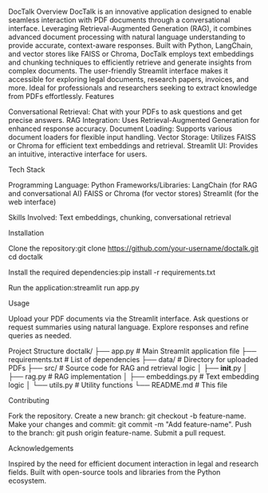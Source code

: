 DocTalk
Overview
DocTalk is an innovative application designed to enable seamless interaction with PDF documents through a conversational interface. Leveraging Retrieval-Augmented Generation (RAG), it combines advanced document processing with natural language understanding to provide accurate, context-aware responses. Built with Python, LangChain, and vector stores like FAISS or Chroma, DocTalk employs text embeddings and chunking techniques to efficiently retrieve and generate insights from complex documents. The user-friendly Streamlit interface makes it accessible for exploring legal documents, research papers, invoices, and more. Ideal for professionals and researchers seeking to extract knowledge from PDFs effortlessly.
Features

Conversational Retrieval: Chat with your PDFs to ask questions and get precise answers.
RAG Integration: Uses Retrieval-Augmented Generation for enhanced response accuracy.
Document Loading: Supports various document loaders for flexible input handling.
Vector Storage: Utilizes FAISS or Chroma for efficient text embeddings and retrieval.
Streamlit UI: Provides an intuitive, interactive interface for users.

Tech Stack

Programming Language: Python
Frameworks/Libraries: 
LangChain (for RAG and conversational AI)
FAISS or Chroma (for vector stores)
Streamlit (for the web interface)


Skills Involved: Text embeddings, chunking, conversational retrieval

Installation

Clone the repository:git clone https://github.com/your-username/doctalk.git
cd doctalk


Install the required dependencies:pip install -r requirements.txt


Run the application:streamlit run app.py



Usage

Upload your PDF documents via the Streamlit interface.
Ask questions or request summaries using natural language.
Explore responses and refine queries as needed.

Project Structure
doctalk/
├── app.py           # Main Streamlit application file
├── requirements.txt # List of dependencies
├── data/            # Directory for uploaded PDFs
├── src/             # Source code for RAG and retrieval logic
│   ├── __init__.py
│   ├── rag.py       # RAG implementation
│   ├── embeddings.py # Text embedding logic
│   └── utils.py     # Utility functions
└── README.md        # This file

Contributing

Fork the repository.
Create a new branch: git checkout -b feature-name.
Make your changes and commit: git commit -m "Add feature-name".
Push to the branch: git push origin feature-name.
Submit a pull request.

Acknowledgements

Inspired by the need for efficient document interaction in legal and research fields.
Built with open-source tools and libraries from the Python ecosystem.
